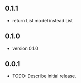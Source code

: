 ## 0.1.1
* return List model instead List<dynamic>

## 0.1.0
* version 0.1.0

## 0.0.1

* TODO: Describe initial release.
